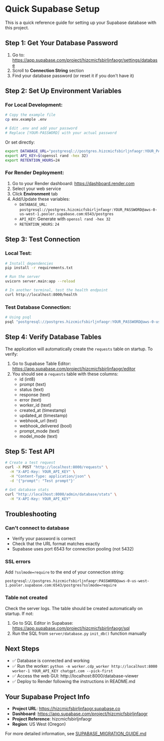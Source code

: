 # Quick Supabase Setup

This is a quick reference guide for setting up your Supabase database with this project.

## Step 1: Get Your Database Password

1. Go to: https://app.supabase.com/project/hizcmicfsbirljnfaogr/settings/database
2. Scroll to **Connection String** section
3. Find your database password (or reset it if you don't have it)

## Step 2: Set Up Environment Variables

### For Local Development:

```bash
# Copy the example file
cp env.example .env

# Edit .env and add your password
# Replace [YOUR-PASSWORD] with your actual password
```

Or set directly:
```bash
export DATABASE_URL="postgresql://postgres.hizcmicfsbirljnfaogr:YOUR_PASSWORD_HERE@aws-0-us-west-1.pooler.supabase.com:6543/postgres"
export API_KEY=$(openssl rand -hex 32)
export RETENTION_HOURS=24
```

### For Render Deployment:

1. Go to your Render dashboard: https://dashboard.render.com
2. Select your web service
3. Click **Environment** tab
4. Add/Update these variables:
   - `DATABASE_URL`: `postgresql://postgres.hizcmicfsbirljnfaogr:YOUR_PASSWORD@aws-0-us-west-1.pooler.supabase.com:6543/postgres`
   - `API_KEY`: Generate with `openssl rand -hex 32`
   - `RETENTION_HOURS`: `24`

## Step 3: Test Connection

### Local Test:
```bash
# Install dependencies
pip install -r requirements.txt

# Run the server
uvicorn server.main:app --reload

# In another terminal, test the health endpoint
curl http://localhost:8000/health
```

### Test Database Connection:
```bash
# Using psql
psql "postgresql://postgres.hizcmicfsbirljnfaogr:YOUR_PASSWORD@aws-0-us-west-1.pooler.supabase.com:6543/postgres" -c "SELECT 1;"
```

## Step 4: Verify Database Tables

The application will automatically create the `requests` table on startup. To verify:

1. Go to Supabase Table Editor: https://app.supabase.com/project/hizcmicfsbirljnfaogr/editor
2. You should see a `requests` table with these columns:
   - id (int8)
   - prompt (text)
   - status (text)
   - response (text)
   - error (text)
   - worker_id (text)
   - created_at (timestamp)
   - updated_at (timestamp)
   - webhook_url (text)
   - webhook_delivered (bool)
   - prompt_mode (text)
   - model_mode (text)

## Step 5: Test API

```bash
# Create a test request
curl -X POST "http://localhost:8000/requests" \
  -H "X-API-Key: YOUR_API_KEY" \
  -H "Content-Type: application/json" \
  -d '{"prompt": "Test prompt"}'

# Get database stats
curl "http://localhost:8000/admin/database/stats" \
  -H "X-API-Key: YOUR_API_KEY"
```

## Troubleshooting

### Can't connect to database
- Verify your password is correct
- Check that the URL format matches exactly
- Supabase uses port 6543 for connection pooling (not 5432)

### SSL errors
Add `?sslmode=require` to the end of your connection string:
```
postgresql://postgres.hizcmicfsbirljnfaogr:PASSWORD@aws-0-us-west-1.pooler.supabase.com:6543/postgres?sslmode=require
```

### Table not created
Check the server logs. The table should be created automatically on startup. If not:
1. Go to SQL Editor in Supabase: https://app.supabase.com/project/hizcmicfsbirljnfaogr/sql
2. Run the SQL from `server/database.py` `init_db()` function manually

## Next Steps

- ✅ Database is connected and working
- ✅ Run the worker: `python -m worker.cdp_worker http://localhost:8000 worker-1 YOUR_API_KEY chatgpt.com --pick-first`
- ✅ Access the web GUI: http://localhost:8000/database-viewer
- ✅ Deploy to Render following the instructions in README.md

## Your Supabase Project Info

- **Project URL**: https://hizcmicfsbirljnfaogr.supabase.co
- **Dashboard**: https://app.supabase.com/project/hizcmicfsbirljnfaogr
- **Project Reference**: hizcmicfsbirljnfaogr
- **Region**: US West (Oregon)

For more detailed information, see [SUPABASE_MIGRATION_GUIDE.md](SUPABASE_MIGRATION_GUIDE.md)

